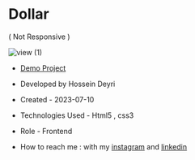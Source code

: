 # Dollar
( Not Responsive )

![view (1)](https://github.com/hossein-deyri/Dollar-trick/assets/136192436/bf4ba248-6e97-4b1c-bff0-1570f4c125aa)

- [Demo Project](https://hossein-deyri.github.io/Dollar-trick/)

- Developed by Hossein Deyri

- Created - 2023-07-10

- Technologies Used - Html5 , css3 

- Role - Frontend

- How to reach me : with my [instagram](https://www.instagram.com/hossein.deyri_web) and [linkedin](https://www.linkedin.com/in/hossein-deyri)
